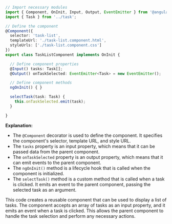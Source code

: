 ```typescript
// Import necessary modules
import { Component, OnInit, Input, Output, EventEmitter } from '@angular/core';
import { Task } from '../task';

// Define the component
@Component({
  selector: 'task-list',
  templateUrl: './task-list.component.html',
  styleUrls: ['./task-list.component.css']
})
export class TaskListComponent implements OnInit {

  // Define component properties
  @Input() tasks: Task[];
  @Output() onTaskSelected: EventEmitter<Task> = new EventEmitter();

  // Define component methods
  ngOnInit() { }

  selectTask(task: Task) {
    this.onTaskSelected.emit(task);
  }

}
```

**Explanation:**

* The `@Component` decorator is used to define the component. It specifies the component's selector, template URL, and style URL.
* The `tasks` property is an input property, which means that it can be passed data from the parent component.
* The `onTaskSelected` property is an output property, which means that it can emit events to the parent component.
* The `ngOnInit()` method is a lifecycle hook that is called when the component is initialized.
* The `selectTask()` method is a custom method that is called when a task is clicked. It emits an event to the parent component, passing the selected task as an argument.

This code creates a reusable component that can be used to display a list of tasks. The component accepts an array of tasks as an input property, and it emits an event when a task is clicked. This allows the parent component to handle the task selection and perform any necessary actions.